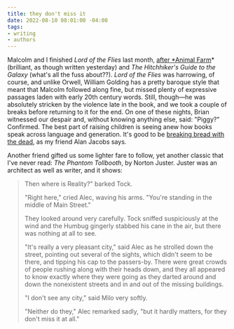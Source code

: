 ```yaml
---
title: they don't miss it
date: 2022-08-10 08:01:00 -04:00
tags:
- writing
- authors
---
```


Malcolm and I finished *Lord of the Flies* last month, [after *Animal Farm](https://sarahendren.com/2022/07/06/a-story-above-all/)* (brilliant, as though written yesterday) and *The Hitchhiker's Guide to the Galaxy* (what's all the fuss about??). *Lord of the Flies* was harrowing, of course, and unlike Orwell, William Golding has a pretty baroque style that meant that Malcolm followed along fine, but missed plenty of expressive passages laden with early 20th century words. Still, though—he was absolutely stricken by the violence late in the book, and we took a couple of breaks before returning to it for the end. On one of these nights, Brian witnessed our despair and, without knowing anything else, said: "Piggy?" Confirmed. The best part of raising children is seeing anew how books speak across language and generation. It's good to be [breaking bread with the dead](https://www.penguinrandomhouse.com/books/608945/breaking-bread-with-the-dead-by-alan-jacobs/), as my friend Alan Jacobs says.

Another friend gifted us some lighter fare to follow, yet another classic that I've never read: *The Phantom Tollbooth*, by Norton Juster. Juster was an architect as well as writer, and it shows:

>Then where is Reality?" barked Tock.
>
>"Right here," cried Alec, waving his arms. "You're standing in the middle of Main Street."
>
>They looked around very carefully. Tock sniffed suspiciously at the wind and the Humbug gingerly stabbed his cane in the air, but there was nothing at all to see.
>
>"It's really a very pleasant city," said Alec as he strolled down the street, pointing out several of the sights, which didn't seem to be there, and tipping his cap to the passers-by. There were great crowds of people rushing along with their heads down, and they all appeared to know exactly where they were going as they darted around and down the nonexistent streets and in and out of the missing buildings.
>
>"I don't see any city," said Milo very softly.
>
>"Neither do they," Alec remarked sadly, "but it hardly matters, for they don't miss it at all."